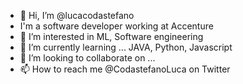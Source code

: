 - 👋 Hi, I’m @lucacodastefano
- I'm a software developer working at Accenture
- 👀 I’m interested in ML, Software engineering
- 🌱 I’m currently learning ... JAVA, Python, Javascript
- 💞️ I’m looking to collaborate on ...
- 📫 How to reach me @CodastefanoLuca on Twitter 

<!---
lucacodastefano/lucacodastefano is a ✨ special ✨ repository because its `README.md` (this file) appears on your GitHub profile.
You can click the Preview link to take a look at your changes.
--->
